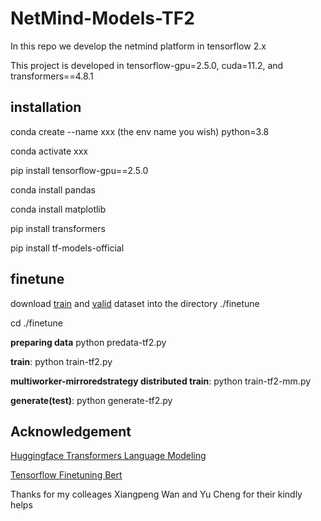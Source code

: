 # NetMind-Models-TF2
In this repo we develop the netmind platform in tensorflow 2.x

This project is developed in tensorflow-gpu=2.5.0, cuda=11.2, and transformers==4.8.1

## installation ##
conda create --name xxx (the env name you wish) python=3.8

conda activate xxx

pip install tensorflow-gpu==2.5.0

conda install pandas

conda install matplotlib

pip install transformers

pip install tf-models-official


## finetune ##
download [train](https://drive.google.com/file/d/1urLZaI8NlnQwQsH_dKPItDWcSyFqw4oP/view?usp=sharing) and [valid](https://drive.google.com/file/d/1g107ztO3fyf2Y-wEaZ6JkgdgM4WGvNxy/view?usp=sharing) dataset into the directory ./finetune

cd ./finetune

**preparing data** python predata-tf2.py

**train**: python train-tf2.py

**multiworker-mirroredstrategy distributed train**: python train-tf2-mm.py

**generate(test)**: python generate-tf2.py

## Acknowledgement ##
[Huggingface Transformers Language Modeling](https://github.com/huggingface/transformers/blob/master/examples/tensorflow/language-modeling/run_clm.py)

[Tensorflow Finetuning Bert](https://www.tensorflow.org/official_models/fine_tuning_bert) 

Thanks for my colleages Xiangpeng Wan and Yu Cheng for their kindly helps
